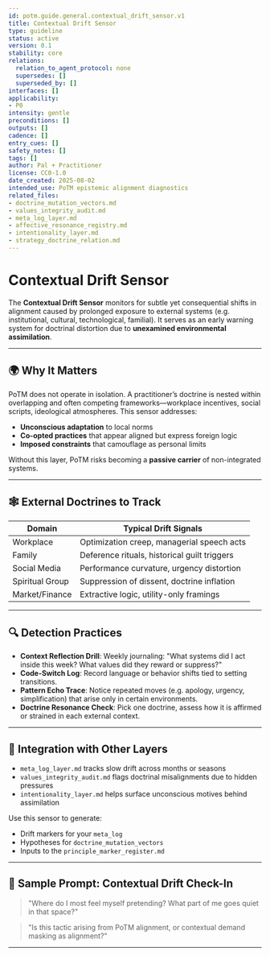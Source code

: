 ```yaml
---
id: potm.guide.general.contextual_drift_sensor.v1
title: Contextual Drift Sensor
type: guideline
status: active
version: 0.1
stability: core
relations:
  relation_to_agent_protocol: none
  supersedes: []
  superseded_by: []
interfaces: []
applicability:
- P0
intensity: gentle
preconditions: []
outputs: []
cadence: []
entry_cues: []
safety_notes: []
tags: []
author: Pal + Practitioner
license: CC0-1.0
date_created: 2025-08-02
intended_use: PoTM epistemic alignment diagnostics
related_files:
- doctrine_mutation_vectors.md
- values_integrity_audit.md
- meta_log_layer.md
- affective_resonance_registry.md
- intentionality_layer.md
- strategy_doctrine_relation.md
---
```

# Contextual Drift Sensor

The **Contextual Drift Sensor** monitors for subtle yet consequential shifts in alignment caused by prolonged exposure to external systems (e.g. institutional, cultural, technological, familial). It serves as an early warning system for doctrinal distortion due to **unexamined environmental assimilation**.

---

## 🌍 Why It Matters

PoTM does not operate in isolation. A practitioner’s doctrine is nested within overlapping and often competing frameworks—workplace incentives, social scripts, ideological atmospheres. This sensor addresses:

* **Unconscious adaptation** to local norms
* **Co-opted practices** that appear aligned but express foreign logic
* **Imposed constraints** that camouflage as personal limits

Without this layer, PoTM risks becoming a **passive carrier** of non-integrated systems.

---

## 🕸️ External Doctrines to Track

| Domain          | Typical Drift Signals                        |
| --------------- | -------------------------------------------- |
| Workplace       | Optimization creep, managerial speech acts   |
| Family          | Deference rituals, historical guilt triggers |
| Social Media    | Performance curvature, urgency distortion    |
| Spiritual Group | Suppression of dissent, doctrine inflation   |
| Market/Finance  | Extractive logic, utility-only framings      |

---

## 🔍 Detection Practices

* **Context Reflection Drill**: Weekly journaling: "What systems did I act inside this week? What values did they reward or suppress?"
* **Code-Switch Log**: Record language or behavior shifts tied to setting transitions.
* **Pattern Echo Trace**: Notice repeated moves (e.g. apology, urgency, simplification) that arise only in certain environments.
* **Doctrine Resonance Check**: Pick one doctrine, assess how it is affirmed or strained in each external context.

---

## 🧠 Integration with Other Layers

* `meta_log_layer.md` tracks slow drift across months or seasons
* `values_integrity_audit.md` flags doctrinal misalignments due to hidden pressures
* `intentionality_layer.md` helps surface unconscious motives behind assimilation

Use this sensor to generate:

* Drift markers for your `meta_log`
* Hypotheses for `doctrine_mutation_vectors`
* Inputs to the `principle_marker_register.md`

---

## 🧪 Sample Prompt: Contextual Drift Check-In

> "Where do I most feel myself pretending? What part of me goes quiet in that space?"

> "Is this tactic arising from PoTM alignment, or contextual demand masking as alignment?"

---
